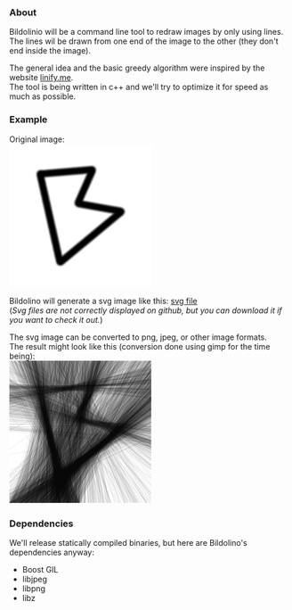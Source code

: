### About  

Bildolinio will be a command line tool to redraw images by only using lines.  
The lines wil be drawn from one end of the image to the other (they don't end inside the image).  

The general idea and the basic greedy algorithm were inspired by the website [linify.me](http://linify.me).  
The tool is being written in c++ and we'll try to optimize it for speed as much as possible.  

### Example  

Original image:  
![original image](https://raw.githubusercontent.com/david-caroli/bildolino/master/example/example1-original.jpg)  

Bildolino will generate a svg image like this: [svg file](https://raw.githubusercontent.com/david-caroli/bildolino/master/example/example1-result-generated.svg)  
(*Svg files are not correctly displayed on github, but you can download it if you want to check it out.*)  

The svg image can be converted to png, jpeg, or other image formats.  
The result might look like this (conversion done using gimp for the time being):  
![png result (gimp)](https://raw.githubusercontent.com/david-caroli/bildolino/master/example/example1-result-svg-to-png-with-gimp.png)  

### Dependencies  

We'll release statically compiled binaries, but here are Bildolino's dependencies anyway:  

* Boost GIL  
* libjpeg  
* libpng  
* libz  

